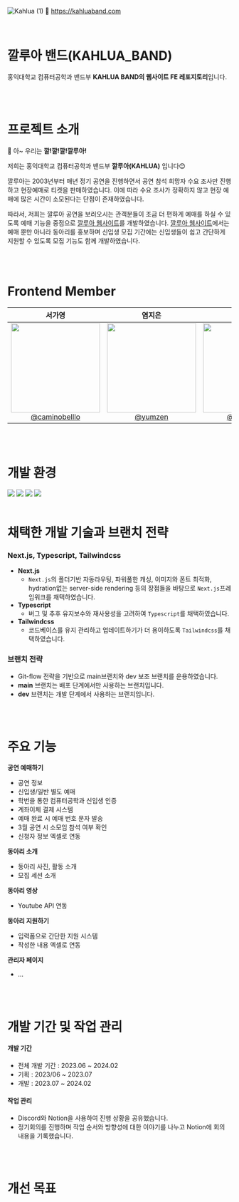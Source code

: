 ![Kahlua (1)](https://github.com/kahluaband/Homepage_FE_20th/assets/109282927/0dc8d6f6-08e0-4339-ab41-a0adf53e2b0a)
🧷 https://kahluaband.com

<br/>

# 깔루아 밴드(KAHLUA_BAND)
홍익대학교 컴퓨터공학과 밴드부 **KAHLUA BAND의 웹사이트 FE 레포지토리**입니다.

<br>
</br>

# 프로젝트 소개

📢 아~ 우리는 **깔!깔!깔!깔루아!**

저희는 홍익대학교 컴퓨터공학과 밴드부 **깔루아(KAHLUA)** 입니다😊

깔루아는 2003년부터 매년 정기 공연을 진행하면서 공연 참석 희망자 수요 조사만 진행하고 현장예매로 티켓을 판매하였습니다. 이에 따라 수요 조사가 정확하지 않고 현장 예매에 많은 시간이 소모된다는 단점이 존재하였습니다.

따라서, 저희는 깔루아 공연을 보러오시는 관객분들이 조금 더 편하게 예매를 하실 수 있도록 예매 기능을 중점으로 [깔루아 웹사이트](https://kahluaband.com)를 개발하였습니다. [깔루아 웹사이트](https://kahluaband.com)에서는 예매 뿐만 아니라 동아리를 홍보하며 신입생 모집 기간에는 신입생들이 쉽고 간단하게 지원할 수 있도록 모집 기능도 함께 개발하였습니다.

<br>
</br>



# Frontend Member 

<div align="left">

| **서가영** | **염지은** | **임가현**  |
| :------: |  :------: | :------: |
| [<img src="https://avatars.githubusercontent.com/u/118096607?v=4" height=200 width=200> <br/> @caminobelllo](https://github.com/caminobelllo) | [<img src="https://avatars.githubusercontent.com/u/109282927?v=4" height=200 width=200> <br/> @yumzen](https://github.com/yumzen) | [<img src="https://avatars.githubusercontent.com/u/114561842?v=4" height=200 width=200> <br/> @limgahyun](https://github.com/limgahyun)|

</div>

<br>
</br>

# 개발 환경
<img src="https://img.shields.io/badge/typescript-3178C6?style=flat&logo=typescript&logoColor=white">
<img src="https://img.shields.io/badge/react-61DAFB?style=flat&logo=react&logoColor=black">
<img src="https://img.shields.io/badge/next.js-000000?style=flat&logo=nextdotjs&logoColor=white">
<img src="https://img.shields.io/badge/tailwindcss-06B6D4?style=flat&logo=tailwindcss&logoColor=white">

<br>
</br>

# 채택한 개발 기술과 브랜치 전략
### Next.js, Typescript, Tailwindcss
- **Next.js**
  - `Next.js`의 폴더기반 자동라우팅, 파워풀한 캐싱, 이미지와 폰트 최적화, hydration없는 server-side rendering 등의 장점들을 바탕으로 `Next.js`프레임워크를 채택하였습니다.
- **Typescript**
  - 버그 및 추후 유지보수와 재사용성을 고려하여 `Typescript`를 채택하였습니다.
- **Tailwindcss**
  - 코드베이스를 유지 관리하고 업데이트하기가 더 용이하도록 `Tailwindcss`를 채택하였습니다.

### 브랜치 전략
- Git-flow 전략을 기반으로 main브랜치와 dev 보조 브랜치를 운용하였습니다.
- **main** 브랜치는 배포 단계에서만 사용하는 브랜치입니다.
- **dev** 브랜치는 개발 단계에서 사용하는 브랜치입니다.


<br>
</br>


# 주요 기능

**공연 예매하기**
* 공연 정보
* 신입생/일반 별도 예매
* 학번을 통한 컴퓨터공학과 신입생 인증
* 계좌이체 결제 시스템
* 예매 완료 시 예매 번호 문자 발송
* 3월 공연 시 소모임 참석 여부 확인
* 신청자 정보 엑셀로 연동
  

**동아리 소개**
* 동아리 사진, 활동 소개
* 모집 세션 소개


**동아리 영상**
* Youtube API 연동


**동아리 지원하기**
* 입력폼으로 간단한 지원 시스템
* 작성한 내용 엑셀로 연동


**관리자 페이지**
* ...


<br>
</br>


# 개발 기간 및 작업 관리

#### 개발 기간
- 전체 개발 기간 : 2023.06 ~ 2024.02
- 기획 : 2023/06 ~ 2023.07
- 개발 : 2023.07 ~ 2024.02

#### 작업 관리
- Discord와 Notion을 사용하여 진행 상황을 공유했습니다.
- 정기회의를 진행하며 작업 순서와 방향성에 대한 이야기를 나누고 Notion에 회의 내용을 기록했습니다.

<br>
</br>

# 개선 목표
